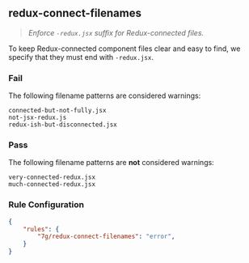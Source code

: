 ## redux-connect-filenames
> _Enforce `-redux.jsx` suffix for Redux-connected files._

To keep Redux-connected component files clear and easy to find, we specify that they must end with `-redux.jsx`.

### Fail

The following filename patterns are considered warnings:

```
connected-but-not-fully.jsx
not-jsx-redux.js
redux-ish-but-disconnected.jsx
```

### Pass

The following filename patterns are **not** considered warnings:

```
very-connected-redux.jsx
much-connected-redux.jsx
```

### Rule Configuration


```json
{
    "rules": {
        "7g/redux-connect-filenames": "error",
    }
}
```
